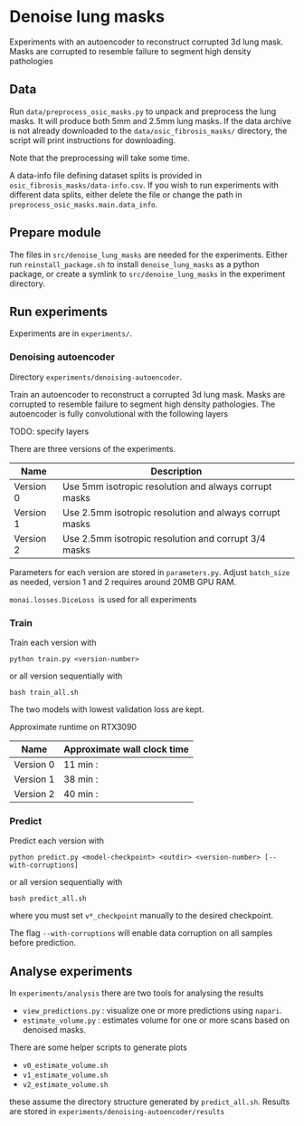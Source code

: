 # Denoise lung masks
Experiments with an autoencoder to reconstruct corrupted 3d lung mask.
Masks are corrupted to resemble failure to segment high density pathologies

## Data
Run `data/preprocess_osic_masks.py` to unpack and preprocess the lung masks. It will produce both 5mm and 2.5mm lung masks.
If the data archive is not already downloaded to the `data/osic_fibrosis_masks/` directory, the script will print instructions for downloading.

Note that the preprocessing will take some time.

A data-info file defining dataset splits is provided in `osic_fibrosis_masks/data-info.csv`. If you wish to run experiments with different data splits, either delete the file or change the path in `preprocess_osic_masks.main.data_info`.


## Prepare module
The files in `src/denoise_lung_masks` are needed for the experiments. Either run `reinstall_package.sh` to install `denoise_lung_masks` as a python package, or create a symlink to `src/denoise_lung_masks` in the experiment directory.

## Run experiments
Experiments are in `experiments/`. 

### Denoising autoencoder
Directory `experiments/denoising-autoencoder`.

Train an autoencoder to reconstruct a corrupted 3d lung mask. Masks are corrupted to resemble failure to segment high density pathologies.
The autoencoder is fully convolutional with the following layers 

TODO: specify layers


There are three versions of the experiments.

| Name      | Description                                             |
|-----------|---------------------------------------------------------|
| Version 0 | Use 5mm isotropic resolution and always corrupt masks   |
| Version 1 | Use 2.5mm isotropic resolution and always corrupt masks |
| Version 2 | Use 2.5mm isotropic resolution and corrupt 3/4 masks    |


Parameters for each version are stored in `parameters.py`. Adjust `batch_size` as needed, version 1 and 2 requires around 20MB GPU RAM.

`monai.losses.DiceLoss `is used for all experiments


### Train
Train each version with

	python train.py <version-number>
	
or all version sequentially with

	bash train_all.sh
	
The two models with lowest validation loss are kept. 

Approximate runtime on RTX3090

| Name      | Approximate wall clock time |
|-----------|-----------------------------|
| Version 0 | 11 min :|
| Version 1 | 38 min :|
| Version 2 | 40 min :|



### Predict
Predict each version with

	python predict.py <model-checkpoint> <outdir> <version-number> [--with-corruptions]
	
or all version sequentially with

	bash predict_all.sh
	
where you must set `v*_checkpoint` manually to the desired checkpoint.
		
The flag `--with-corruptions` will enable data corruption on all samples before prediction.


## Analyse experiments
In `experiments/analysis` there are two tools for analysing the results

* `view_predictions.py` : visualize one or more predictions using `napari`.
* `estimate_volume.py` : estimates volume for one or more scans based on denoised masks.

There are some helper scripts to generate plots

* `v0_estimate_volume.sh`
* `v1_estimate_volume.sh`
* `v2_estimate_volume.sh`

these assume the directory structure generated by `predict_all.sh`.
Results are stored in `experiments/denoising-autoencoder/results`
